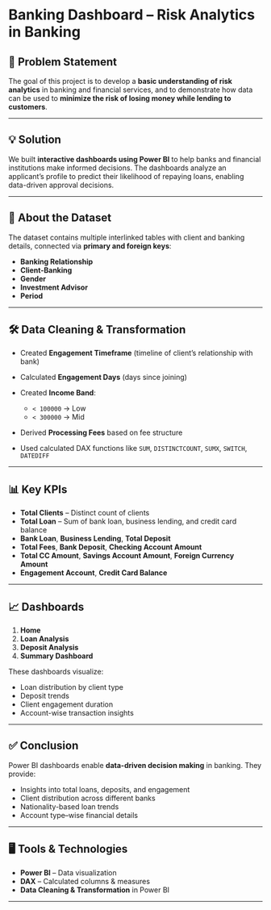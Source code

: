 

# Banking Dashboard – Risk Analytics in Banking

## 📌 Problem Statement

The goal of this project is to develop a **basic understanding of risk analytics** in banking and financial services, and to demonstrate how data can be used to **minimize the risk of losing money while lending to customers**.

---

## 💡 Solution

We built **interactive dashboards using Power BI** to help banks and financial institutions make informed decisions.
The dashboards analyze an applicant’s profile to predict their likelihood of repaying loans, enabling data-driven approval decisions.

---

## 📂 About the Dataset

The dataset contains multiple interlinked tables with client and banking details, connected via **primary and foreign keys**:

* **Banking Relationship**
* **Client-Banking**
* **Gender**
* **Investment Advisor**
* **Period**

---

## 🛠 Data Cleaning & Transformation

* Created **Engagement Timeframe** (timeline of client’s relationship with bank)
* Calculated **Engagement Days** (days since joining)
* Created **Income Band**:

  * `< 100000` → Low
  * `< 300000` → Mid
* Derived **Processing Fees** based on fee structure
* Used calculated DAX functions like `SUM`, `DISTINCTCOUNT`, `SUMX`, `SWITCH`, `DATEDIFF`

---

## 📊 Key KPIs

* **Total Clients** – Distinct count of clients
* **Total Loan** – Sum of bank loan, business lending, and credit card balance
* **Bank Loan**, **Business Lending**, **Total Deposit**
* **Total Fees**, **Bank Deposit**, **Checking Account Amount**
* **Total CC Amount**, **Savings Account Amount**, **Foreign Currency Amount**
* **Engagement Account**, **Credit Card Balance**

---

## 📈 Dashboards

1. **Home**
2. **Loan Analysis**
3. **Deposit Analysis**
4. **Summary Dashboard**

These dashboards visualize:

* Loan distribution by client type
* Deposit trends
* Client engagement duration
* Account-wise transaction insights

---

## ✅ Conclusion

Power BI dashboards enable **data-driven decision making** in banking.
They provide:

* Insights into total loans, deposits, and engagement
* Client distribution across different banks
* Nationality-based loan trends
* Account type–wise financial details

---

## 🖥 Tools & Technologies

* **Power BI** – Data visualization
* **DAX** – Calculated columns & measures
* **Data Cleaning & Transformation** in Power BI

---




